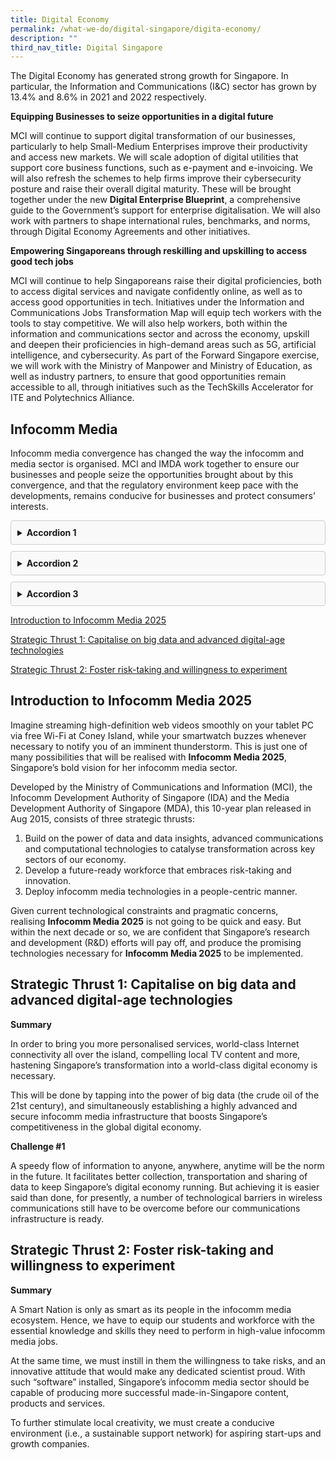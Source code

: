 ```yaml
---
title: Digital Economy
permalink: /what-we-do/digital-singapore/digita-economy/
description: ""
third_nav_title: Digital Singapore
---
```

The Digital Economy has generated strong growth for Singapore. In particular, the Information and Communications (I&amp;C) sector has grown by 13.4% and 8.6% in 2021 and 2022 respectively.

**Equipping Businesses to seize opportunities in a digital future**

MCI will continue to support digital transformation of our businesses, particularly to help Small-Medium Enterprises improve their productivity and access new markets. We will scale adoption of digital utilities that support core business functions, such as e-payment and e-invoicing. We will also refresh the schemes to help firms improve their cybersecurity posture and raise their overall digital maturity. These will be brought together under the new&nbsp;**Digital Enterprise Blueprint**, a comprehensive guide to the Government’s support for enterprise digitalisation. We will also work with partners to shape international rules, benchmarks, and norms, through Digital Economy Agreements and other initiatives.&nbsp;&nbsp;

**Empowering Singaporeans through reskilling and upskilling to access good tech jobs**

MCI will continue to help Singaporeans raise their digital proficiencies, both to access digital services and navigate confidently online, as well as to access good opportunities in tech. Initiatives under the Information and Communications Jobs Transformation Map will equip tech workers with the tools to stay competitive. We will also help workers, both within the information and communications sector and across the economy, upskill and deepen their proficiencies in high-demand areas such as 5G, artificial intelligence, and cybersecurity. As part of the Forward Singapore exercise, we will work with the Ministry of Manpower and Ministry of Education, as well as industry partners, to ensure that good opportunities remain accessible to all, through initiatives such as the TechSkills Accelerator for ITE and Polytechnics Alliance.




Infocomm Media
--------------
Infocomm media convergence has changed the way the infocomm and media sector is organised. MCI and IMDA work together to ensure our businesses and people seize the opportunities brought about by this convergence, and that the regulatory environment keep pace with the developments, remains conducive for businesses and protect consumers’ interests.

<style>
  /* Styling for the accordion container */
  details {
    border: 1px solid #ccc;
    background-color: #f9f9f9;
    border-radius: 4px;
    padding: 10px;
    margin-bottom: 10px;
  }

  /* Styling for the accordion header */
  summary {
    font-weight: bold;
    cursor: pointer;
  }
</style>

<details>
  <summary>Accordion 1</summary>
  
  Content for accordion 1...
</details>

<details>
  <summary>Accordion 2</summary>
  
  Content for accordion 2...
</details>

<details>
  <summary>Accordion 3</summary>
  
  Content for accordion 3...
</details>


[Introduction to Infocomm Media 2025](#section1)

[Strategic Thrust 1: Capitalise on big data and advanced digital-age technologies](#section2)


[Strategic Thrust 2: Foster risk-taking and willingness to experiment](#section3)

<h2 id="section1">Introduction to Infocomm Media 2025</h2>

Imagine streaming high-definition web videos smoothly on your tablet PC via free Wi-Fi at Coney Island, while your smartwatch buzzes whenever necessary to notify you of an imminent thunderstorm. This is just one of many possibilities that will be realised with&nbsp;**Infocomm Media 2025**, Singapore’s bold vision for her infocomm media sector.

Developed by the Ministry of Communications and Information (MCI), the Infocomm Development Authority of Singapore (IDA) and the Media Development Authority of Singapore (MDA), this 10-year plan released in Aug 2015, consists of three strategic thrusts:

1.  Build on the power of data and data insights, advanced communications and computational technologies to catalyse transformation across key sectors of our economy.
2.  Develop a future-ready workforce that embraces risk-taking and innovation.
3.  Deploy infocomm media technologies in a people-centric manner.

Given current technological constraints and pragmatic concerns, realising&nbsp;**Infocomm Media 2025**&nbsp;is not going to be quick and easy. But within the next decade or so, we are confident that Singapore’s research and development (R&amp;D) efforts will pay off, and produce the promising technologies necessary for&nbsp;**Infocomm Media 2025**&nbsp;to be implemented.


<h2 id="section2">Strategic Thrust 1: Capitalise on big data and advanced digital-age technologies</h2>

**Summary**

In order to bring you more personalised services, world-class Internet connectivity all over the island, compelling local TV content and more, hastening Singapore’s transformation into a world-class digital economy is necessary.

This will be done by tapping into the power of big data (the crude oil of the 21st&nbsp;century), and simultaneously establishing a highly advanced and secure infocomm media infrastructure that boosts Singapore’s competitiveness in the global digital economy.

**Challenge #1**

A speedy flow of information to anyone, anywhere, anytime will be the norm in the future. It facilitates better collection, transportation and sharing of data to keep Singapore’s digital economy running. But achieving it is easier said than done, for presently, a number of technological barriers in wireless communications still have to be overcome before our communications infrastructure is ready.&nbsp;

<h2 id="section3">Strategic Thrust 2: Foster risk-taking and willingness to experiment</h2>

**Summary**

A Smart Nation is only as smart as its people in the infocomm media ecosystem. Hence, we have to equip our students and workforce with the essential knowledge and skills they need to perform in high-value infocomm media jobs.

At the same time, we must instill in them the willingness to take risks, and an innovative attitude that would make any dedicated scientist proud. With such “software” installed, Singapore’s infocomm media sector should be capable of producing more successful made-in-Singapore content, products and services.

To further stimulate local creativity, we must create a conducive environment (i.e., a sustainable support network) for aspiring start-ups and growth companies.

